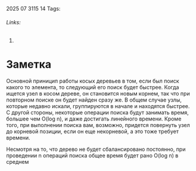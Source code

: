 2025 07 3115 14
Tags: 
###### Links: 
1) 
# Заметка
Основной приницип работы косых деревьев в том, если был поиск какого то элемента, то следующий его поиск будет быстрее. Когда ищется узел в косом дереве, он становится новым корнем, так что при повторном поиске он будет найден сразу же. В общем случае узлы, которые недавно искали, группируются в начале и находятся быстрее. С другой стороны, некоторые операции поиска будут занимать время, большее чем O(log n), и даже достигать линейного времени. Кроме того, при выполнении поиска вам, возможно, придется повернуть узел до корневой позиции, если он еще некорневой, а это тоже требует времени.

Несмотря на то, что дерево не будет сбалансировано постоянно, при проведении n операций поиска общее время будет рано O(log n) в среднем